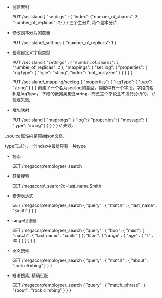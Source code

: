- 创建索引


    PUT /secisland
    {
        "settings" : {
            "index": {"number_of_shards": 3, "number_of_replicas": 2}
        }
    }
    三个主分片,两个副本分片

- 修改副本分片的数量


    PUT /secisland/_settings
    {
        "number_of_replicas": 1
    }

- 创建自定义字段类型


    PUT /secisland
    {
        "settings" : {
           "number_of_shards": 3, "number_of_replicas": 2
        },
        "mappings": {
            "secilog": {
                "properties": {
                    "logType": {
                        "type": "string",
                        "index": "not_analyzed"
                    }
                }
            }
        }
    }

    PUT /secisland/_mapping/secilog
    {
        "properties": {
            "logType": {
                "type": "string"
            }
        }
    }
    创建了一个名为secilog的类型，类型中有一个字段，字段的名称是logType，
    字段的数据类型是string，而且这个字段是不进行分析的。
    // 创建失败,


- 增加映射

    PUT /secisland
    {
        "mappings": {
            "log": {
                "properties": {
                    "message": {
                        "type": "string"
                    }
                }
            }
        }
    }
    // 失败.





_source属性内是原始json文档.

type已过时.一个index中最好只有一种type

- 搜索

    GET /megacorp/employee/_search

- 轻量搜索

    GET /megacorp/_search?q=last_name:Smith

- 查询表达式

    GET /megacorp/employee/_search
    {
        "query" : {
            "match" : {
                "last_name" : "Smith"
            }
        }
    }

- range过滤器

    GET /megacorp/employee/_search
    {
        "query" : {
            "bool": {
                "must": {
                    "match" : {
                        "last_name" : "smith" 
                    }
                },
                "filter": {
                    "range" : {
                        "age" : { "lt" : 30 } 
                    }
                }
            }
        }
    }

- 全文搜索

    GET /megacorp/employee/_search
    {
        "query" : {
            "match" : {
                "about" : "rock climbing"
            }
        }
    }    

- 短语搜索, 精确匹配

    GET /megacorp/employee/_search
    {
        "query" : {
            "match_phrase" : {
                "about" : "rock climbing"
            }
        }
    }    
